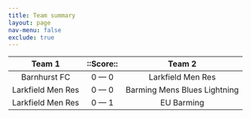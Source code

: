 ```yaml
---
title: Team summary
layout: page
nav-menu: false
exclude: true
---
```




|      Team 1       |  ::Score::  |            Team 2            |
|:-----------------:|:-----------:|:----------------------------:|
|   Barnhurst FC    | 0 &mdash; 0 |      Larkfield Men Res       |
| Larkfield Men Res | 0 &mdash; 0 | Barming Mens Blues Lightning |
| Larkfield Men Res | 0 &mdash; 1 |          EU Barming          |

 <br /><br /><br />
